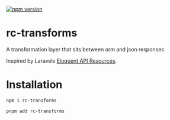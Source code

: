[![npm version](https://badge.fury.io/js/rc-transforms.svg)](https://badge.fury.io/js/rc-transforms)

# rc-transforms
A transformation layer that sits between orm and json responses

Inspired by Laravels [Eloquent API Resources](https://laravel.com/docs/9.x/eloquent-resources).

# Installation
```bash
npm i rc-transforms
```
```bash
pnpm add rc-transforms
```